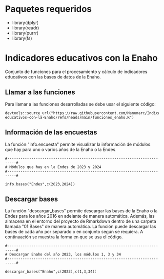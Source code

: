 # Paquetes requeridos

- library(dplyr)
- library(readr)
- library(purrr)
- library(fs)

# Indicadores educativos con la Enaho
Conjunto de funciones para el procesamiento y cálculo de indicadores educativos con las bases de datos de la Enaho.

## Llamar a las funciones 

Para llamar a las funciones desarrolladas se debe usar el siguiente código:

```
devtools::source_url("https://raw.githubusercontent.com/Manumarc/Indicadores-educativos-con-la-Enaho/refs/heads/main/funciones_enaho.R")
```
## Información de las encuestas

La función "info.encuesta" permite visualizar la información de módulos que hay para uno o varios años de la Enaho o la Endes.

```
#--------------------------------------------------------------------------#
# Módulos que hay en la Endes de 2023 y 2024
#--------------------------------------------------------------------------#

info.bases("Endes",c(2023,2024))

```

## Descargar bases

La función "descargar_bases" permite descargar las bases de la Enaho o la Endes para los años 2016 en adelante de manera automática. Además, las almacena en el entorno del proyecto de Rmarkdown dentro de una carpeta llamada "01 Bases" de manera automática. La función puede descargar las bases de cada año por separado o en conjunto según se requiera. A continuación se muestra la forma en que se usa el código.

```
#--------------------------------------------------------------------------#
# Descargar Enaho del año 2023, los módulos 1, 3 y 34
#--------------------------------------------------------------------------#

descargar_bases("Enaho",c(2023),c(1,3,34))

```
